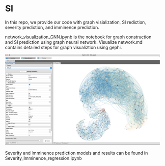 # SI
In this repo, we provide our code with graph visialization, SI rediction, severity prediction, and imminence prediction.  

network_visualization_GNN.ipynb is the notebook for graph construction and SI prediction using graph neural network. Visualize network.md contains detailed steps for graph visualiztion using gephi. 

![alt text](figs/network_preview.png)

Severity and imminence prediction models and results can be found in Severity_Imminence_regression.ipynb

